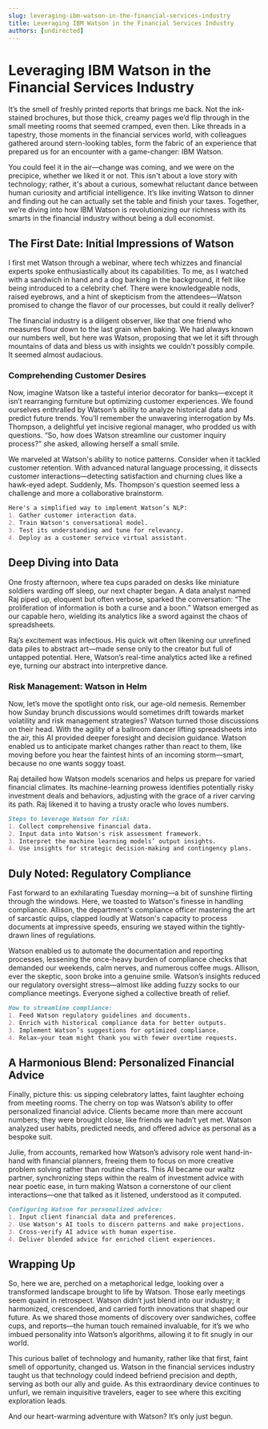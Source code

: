 ```yaml
---
slug: leveraging-ibm-watson-in-the-financial-services-industry
title: Leveraging IBM Watson in the Financial Services Industry
authors: [undirected]
---
```



# Leveraging IBM Watson in the Financial Services Industry

It’s the smell of freshly printed reports that brings me back. Not the ink-stained brochures, but those thick, creamy pages we’d flip through in the small meeting rooms that seemed cramped, even then. Like threads in a tapestry, those moments in the financial services world, with colleagues gathered around stern-looking tables, form the fabric of an experience that prepared us for an encounter with a game-changer: IBM Watson. 

You could feel it in the air—change was coming, and we were on the precipice, whether we liked it or not. This isn't about a love story with technology; rather, it's about a curious, somewhat reluctant dance between human curiosity and artificial intelligence. It’s like inviting Watson to dinner and finding out he can actually set the table and finish your taxes. Together, we’re diving into how IBM Watson is revolutionizing our richness with its smarts in the financial industry without being a dull economist.

## The First Date: Initial Impressions of Watson

I first met Watson through a webinar, where tech whizzes and financial experts spoke enthusiastically about its capabilities. To me, as I watched with a sandwich in hand and a dog barking in the background, it felt like being introduced to a celebrity chef. There were knowledgeable nods, raised eyebrows, and a hint of skepticism from the attendees—Watson promised to change the flavor of our processes, but could it really deliver?

The financial industry is a diligent observer, like that one friend who measures flour down to the last grain when baking. We had always known our numbers well, but here was Watson, proposing that we let it sift through mountains of data and bless us with insights we couldn’t possibly compile. It seemed almost audacious.

### Comprehending Customer Desires

Now, imagine Watson like a tasteful interior decorator for banks—except it isn’t rearranging furniture but optimizing customer experiences. We found ourselves enthralled by Watson’s ability to analyze historical data and predict future trends. You’ll remember the unwavering interrogation by Ms. Thompson, a delightful yet incisive regional manager, who prodded us with questions. “So, how does Watson streamline our customer inquiry process?” she asked, allowing herself a small smile.

We marveled at Watson's ability to notice patterns. Consider when it tackled customer retention. With advanced natural language processing, it dissects customer interactions—detecting satisfaction and churning clues like a hawk-eyed adept. Suddenly, Ms. Thompson's question seemed less a challenge and more a collaborative brainstorm.

```markdown
Here's a simplified way to implement Watson’s NLP:
1. Gather customer interaction data.
2. Train Watson's conversational model.
3. Test its understanding and tune for relevancy.
4. Deploy as a customer service virtual assistant.
```

## Deep Diving into Data

One frosty afternoon, where tea cups paraded on desks like miniature soldiers warding off sleep, our next chapter began. A data analyst named Raj piped up, eloquent but often verbose, sparked the conversation: “The proliferation of information is both a curse and a boon.” Watson emerged as our capable hero, wielding its analytics like a sword against the chaos of spreadsheets.

Raj’s excitement was infectious. His quick wit often likening our unrefined data piles to abstract art—made sense only to the creator but full of untapped potential. Here, Watson’s real-time analytics acted like a refined eye, turning our abstract into interpretive dance.

### Risk Management: Watson in Helm

Now, let’s move the spotlight onto risk, our age-old nemesis. Remember how Sunday brunch discussions would sometimes drift towards market volatility and risk management strategies? Watson turned those discussions on their head. With the agility of a ballroom dancer lifting spreadsheets into the air, this AI provided deeper foresight and decision guidance. Watson enabled us to anticipate market changes rather than react to them, like moving before you hear the faintest hints of an incoming storm—smart, because no one wants soggy toast.

Raj detailed how Watson models scenarios and helps us prepare for varied financial climates. Its machine-learning prowess identifies potentially risky investment deals and behaviors, adjusting with the grace of a river carving its path. Raj likened it to having a trusty oracle who loves numbers.

```markdown
Steps to leverage Watson for risk:
1. Collect comprehensive financial data.
2. Input data into Watson's risk assessment framework.
3. Interpret the machine learning models’ output insights.
4. Use insights for strategic decision-making and contingency plans.
```

## Duly Noted: Regulatory Compliance

Fast forward to an exhilarating Tuesday morning—a bit of sunshine flirting through the windows. Here, we toasted to Watson's finesse in handling compliance. Allison, the department's compliance officer mastering the art of sarcastic quips, clapped loudly at Watson's capacity to process documents at impressive speeds, ensuring we stayed within the tightly-drawn lines of regulations.

Watson enabled us to automate the documentation and reporting processes, lessening the once-heavy burden of compliance checks that demanded our weekends, calm nerves, and numerous coffee mugs. Allison, ever the skeptic, soon broke into a genuine smile. Watson’s insights reduced our regulatory oversight stress—almost like adding fuzzy socks to our compliance meetings. Everyone sighed a collective breath of relief.

```markdown
How to streamline compliance:
1. Feed Watson regulatory guidelines and documents.
2. Enrich with historical compliance data for better outputs.
3. Implement Watson’s suggestions for optimized compliance.
4. Relax—your team might thank you with fewer overtime requests.
```

## A Harmonious Blend: Personalized Financial Advice

Finally, picture this: us sipping celebratory lattes, faint laughter echoing from meeting rooms. The cherry on top was Watson’s ability to offer personalized financial advice. Clients became more than mere account numbers; they were brought close, like friends we hadn’t yet met. Watson analyzed user habits, predicted needs, and offered advice as personal as a bespoke suit.

Julie, from accounts, remarked how Watson’s advisory role went hand-in-hand with financial planners, freeing them to focus on more creative problem solving rather than routine charts. This AI became our waltz partner, synchronizing steps within the realm of investment advice with near poetic ease, in turn making Watson a cornerstone of our client interactions—one that talked as it listened, understood as it computed.

```markdown
Configuring Watson for personalized advice:
1. Input client financial data and preferences.
2. Use Watson's AI tools to discern patterns and make projections.
3. Cross-verify AI advice with human expertise.
4. Deliver blended advice for enriched client experiences.
```

## Wrapping Up

So, here we are, perched on a metaphorical ledge, looking over a transformed landscape brought to life by Watson. Those early meetings seem quaint in retrospect. Watson didn’t just blend into our industry; it harmonized, crescendoed, and carried forth innovations that shaped our future. As we shared those moments of discovery over sandwiches, coffee cups, and reports—the human touch remained invaluable, for it’s we who imbued personality into Watson’s algorithms, allowing it to fit snugly in our world.

This curious ballet of technology and humanity, rather like that first, faint smell of opportunity, changed us. Watson in the financial services industry taught us that technology could indeed befriend precision and depth, serving as both our ally and guide. As this extraordinary device continues to unfurl, we remain inquisitive travelers, eager to see where this exciting exploration leads.

And our heart-warming adventure with Watson? It’s only just begun.